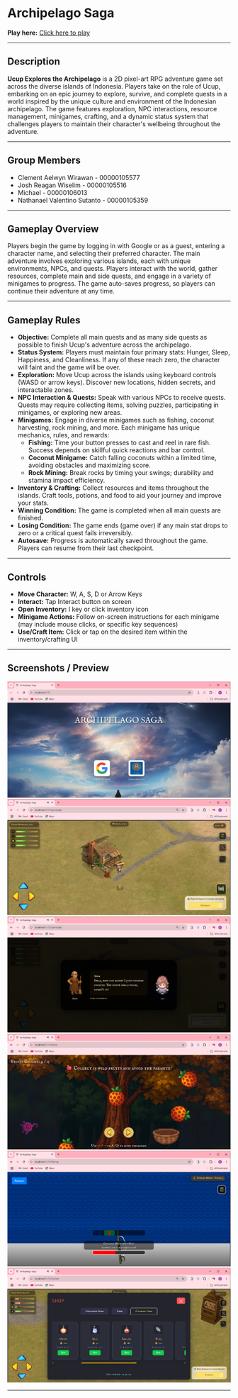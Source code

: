 # Archipelago Saga

**Play here:** [Click here to play](https://your-game-link.com)

---

## Description

**Ucup Explores the Archipelago** is a 2D pixel-art RPG adventure game set across the diverse islands of Indonesia. Players take on the role of Ucup, embarking on an epic journey to explore, survive, and complete quests in a world inspired by the unique culture and environment of the Indonesian archipelago. The game features exploration, NPC interactions, resource management, minigames, crafting, and a dynamic status system that challenges players to maintain their character's wellbeing throughout the adventure.

---

## Group Members

- Clement Aelwyn Wirawan - 00000105577
- Josh Reagan Wiselim - 00000105516
- Michael - 00000106013
- Nathanael Valentino Sutanto - 00000105359

---

## Gameplay Overview

Players begin the game by logging in with Google or as a guest, entering a character name, and selecting their preferred character. The main adventure involves exploring various islands, each with unique environments, NPCs, and quests. Players interact with the world, gather resources, complete main and side quests, and engage in a variety of minigames to progress. The game auto-saves progress, so players can continue their adventure at any time.

---

## Gameplay Rules

- **Objective:** Complete all main quests and as many side quests as possible to finish Ucup's adventure across the archipelago.
- **Status System:** Players must maintain four primary stats: Hunger, Sleep, Happiness, and Cleanliness. If any of these reach zero, the character will faint and the game will be over.
- **Exploration:** Move Ucup across the islands using keyboard controls (WASD or arrow keys). Discover new locations, hidden secrets, and interactable zones.
- **NPC Interaction & Quests:** Speak with various NPCs to receive quests. Quests may require collecting items, solving puzzles, participating in minigames, or exploring new areas.
- **Minigames:** Engage in diverse minigames such as fishing, coconut harvesting, rock mining, and more. Each minigame has unique mechanics, rules, and rewards:
  - **Fishing:** Time your button presses to cast and reel in rare fish. Success depends on skillful quick reactions and bar control.
  - **Coconut Minigame:** Catch falling coconuts within a limited time, avoiding obstacles and maximizing score.
  - **Rock Mining:** Break rocks by timing your swings; durability and stamina impact efficiency.
- **Inventory & Crafting:** Collect resources and items throughout the islands. Craft tools, potions, and food to aid your journey and improve your stats.
- **Winning Condition:** The game is completed when all main quests are finished.
- **Losing Condition:** The game ends (game over) if any main stat drops to zero or a critical quest fails irreversibly.
- **Autosave:** Progress is automatically saved throughout the game. Players can resume from their last checkpoint.

---

## Controls

- **Move Character:** W, A, S, D or Arrow Keys
- **Interact:** Tap Interact button on screen
- **Open Inventory:** I key or click inventory icon
- **Minigame Actions:** Follow on-screen instructions for each minigame (may include mouse clicks, or specific key sequences)
- **Use/Craft Item:** Click or tap on the desired item within the inventory/crafting UI

---

## Screenshots / Preview

![Login Page](src/screenshots/LoginPage.png)
![Gameplay Preview](src/screenshots/GameplayPreview.png)
![NPC Dialog](src/screenshots/DialogPreview.png)
![Minigame Preview](src/screenshots/MinigamePreview.png)
![Fishing Minigame](src/screenshots/Minigame2Preview.png)
![Shop Preview](src/screenshots/ShopPreview.png)

---